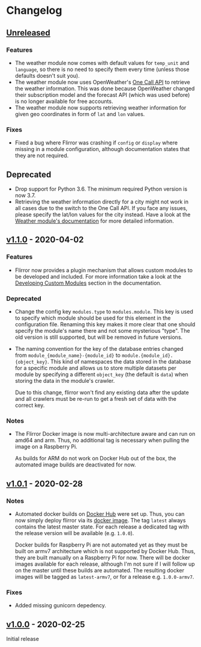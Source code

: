 # Changelog

## [Unreleased]

### Features
- The weather module now comes with default values for `temp_unit` and
  `language`, so there is no need to specify them every time (unless those
  defaults doesn't suit you).
- The weather module now uses OpenWeather's
  [One Call API](https://openweathermap.org/api/one-call-api) to retrieve the
  weather information. This was done because OpenWeather changed their
  subscription model and the forecast API (which was used before) is no longer
  available for free accounts.
- The weather module now supports retrieving weather information for given geo
  coordinates in form of `lat` and `lon` values.

### Fixes
- Fixed a bug where Flirror was crashing if `config` or `display` where missing
  in a module configuration, although documentation states that they are not
  required.

## Deprecated
- Drop support for Python 3.6. The minimum required Python version is now 3.7.
- Retrieving the weather information directly for a city might not work in all
  cases due to the switch to the One Call API. If you face any issues, please
  specify the lat/lon values for the city instead. Have a look at the
  [Weather module's documentation](https://github.com/felixedel/flirror#weather)
  for more detailed information.

## [v1.1.0] - 2020-04-02

### Features
- Flirror now provides a plugin mechanism that allows custom modules to be
  developed and included. For more information take a look at the
  [Developing Custom Modules](https://github.com/felixedel/flirror#developing-custom-modules) section
  in the documentation.

### Deprecated
- Change the config key `modules.type` to `modules.module`. This key is used to
  specify which module should be used for this element in the configuration
  file. Renaming this key makes it more clear that one should specify the
  module's name there and not some mysterious "type". The old version is still
  supported, but will be removed in future versions.

- The naming convention for the key of the database entries changed from
  `module_{module_name}-{module_id}` to `module.{module_id}.{object_key}`. This
  kind of namespaces the data stored in the database for a specific module and
  allows us to store multiple datasets per module by specifying a different
  `object_key` (the default is `data`) when storing the data in the module's
  crawler.

  Due to this change, flirror won't find any existing data after the update and
  all crawlers must be re-run to get a fresh set of data with the correct key.

### Notes
- The Flirror Docker image is now multi-architecture aware and can run on
  amd64 and arm. Thus, no additional tag is necessary when pulling the image on
  a Raspberry Pi.

  As builds for ARM do not work on Docker Hub out of the box, the automated
  image builds are deactivated for now.

## [v1.0.1] - 2020-02-28

### Notes
- Automated docker builds on [Docker Hub](https://hub.docker.com/) were set up.
  Thus, you can now simply deploy flirror via its
  [docker image](https://hub.docker.com/r/felixedel/flirror).
  The tag `latest` always contains the latest master state. For each release a
  dedicated tag with the release version will be available (e.g. `1.0.0`).

  Docker builds for Raspberry Pi are not automated yet as they must be built on
  armv7 architecture which is not supported by Docker Hub. Thus, they are built
  manually on a Raspberry Pi for now. There will be docker images available for
  each release, although I'm not sure if I will follow up on the master
  until these builds are automated. The resulting docker images will be tagged
  as `latest-armv7`, or for a release e.g. `1.0.0-armv7`.

### Fixes
- Added missing gunicorn depedency.

## [v1.0.0] - 2020-02-25

Initial release

[Unreleased]: https://github.com/felixedel/flirror/compare/v1.1.0...HEAD
[v1.1.0]: https://github.com/felixedel/flirror/compare/v1.0.1...v1.1.0
[v1.0.1]: https://github.com/felixedel/flirror/compare/v1.0.0...v1.0.1
[v1.0.0]: https://github.com/felixedel/flirror/releases/tag/v1.0.0
